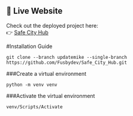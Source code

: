 ## 🚀 Live Website

Check out the deployed project here:  
👉 [Safe City Hub](https://safe-city-hub.onrender.com/safecityhub/home/)



#Installation Guide
```
git clone --branch updatemike --single-branch https://github.com/Fusbydev/Safe_City_Hub.git
```

###Create a virtual environment

```
python -m venv venv
```

###Activate the virtual environment
```
venv/Scripts/Activate
```


